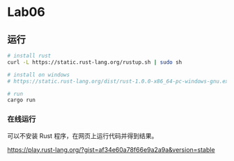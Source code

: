 # Lab06

## 运行

```bash
# install rust
curl -L https://static.rust-lang.org/rustup.sh | sudo sh

# install on windows
# https://static.rust-lang.org/dist/rust-1.0.0-x86_64-pc-windows-gnu.exe

# run
cargo run
```

### 在线运行

可以不安装 Rust 程序，在网页上运行代码并得到结果。

<https://play.rust-lang.org/?gist=af34e60a78f66e9a2a9a&version=stable>
